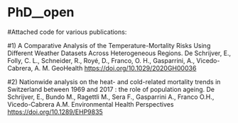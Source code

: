 # PhD__open

#Attached code for various publications:

#1) A Comparative Analysis of the Temperature-Mortality Risks Using Different Weather Datasets Across Heterogeneous Regions. De Schrijver, E., Folly, C. L., Schneider, R., Royé, D., Franco, O. H., Gasparrini, A., Vicedo-Cabrera, A. M. GeoHealth https://doi.org/10.1029/2020GH00036

#2) Nationwide analysis on the heat- and cold-related mortality trends in Switzerland between 1969 and 2017 : the role of population ageing. De Schrijver, E., Bundo M., Ragettli M., Sera F., Gasparrini A., Franco O.H., Vicedo-Cabrera A.M. Environmental Health Perspectives https://doi.org/10.1289/EHP9835
